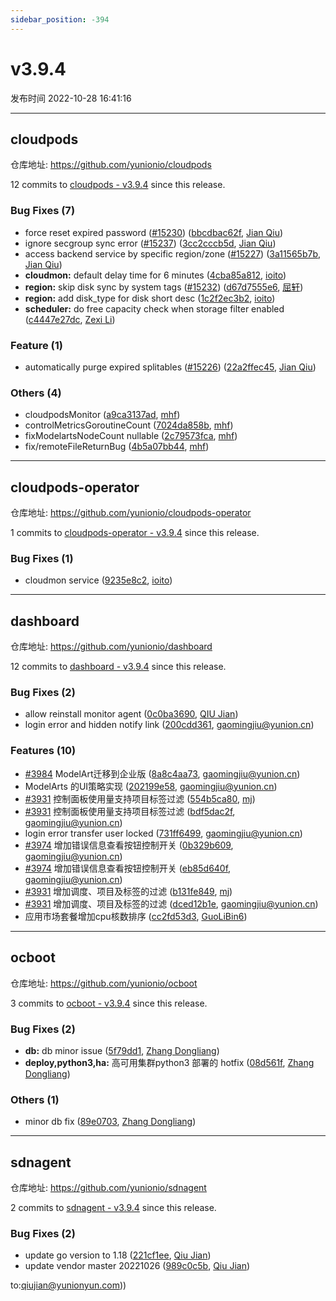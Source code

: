 ```yaml
---
sidebar_position: -394
---
```


# v3.9.4

发布时间 2022-10-28 16:41:16

-----

## cloudpods

仓库地址: https://github.com/yunionio/cloudpods

12 commits to [cloudpods - v3.9.4](https://github.com/yunionio/cloudpods/compare/v3.9.3...v3.9.4) since this release.

### Bug Fixes (7)
- force reset expired password ([#15230](https://github.com/yunionio/cloudpods/issues/15230)) ([bbcdbac62f](https://github.com/yunionio/cloudpods/commit/bbcdbac62f7e6c78faea39739bb68b51d86c6474), [Jian Qiu](mailto:swordqiu@gmail.com))
- ignore secgroup sync error ([#15237](https://github.com/yunionio/cloudpods/issues/15237)) ([3cc2cccb5d](https://github.com/yunionio/cloudpods/commit/3cc2cccb5d434c7775935461967e8b40101a77c3), [Jian Qiu](mailto:swordqiu@gmail.com))
- access backend service by specific region/zone ([#15227](https://github.com/yunionio/cloudpods/issues/15227)) ([3a11565b7b](https://github.com/yunionio/cloudpods/commit/3a11565b7b943d55565032c973df8df61666f316), [Jian Qiu](mailto:swordqiu@gmail.com))
- **cloudmon:** default delay time for 6 minutes ([4cba85a812](https://github.com/yunionio/cloudpods/commit/4cba85a81217f7c858167608925cd522df4001cc), [ioito](mailto:qu_xuan@icloud.com))
- **region:** skip disk sync by system tags ([#15232](https://github.com/yunionio/cloudpods/issues/15232)) ([d67d7555e6](https://github.com/yunionio/cloudpods/commit/d67d7555e657a218baa4506761ca2083b7cfe434), [屈轩](mailto:qu_xuan@icloud.com))
- **region:** add disk_type for disk short desc ([1c2f2ec3b2](https://github.com/yunionio/cloudpods/commit/1c2f2ec3b2f2b0027314d979cf918640a42d25e1), [ioito](mailto:qu_xuan@icloud.com))
- **scheduler:** do free capacity check when storage filter enabled ([c4447e27dc](https://github.com/yunionio/cloudpods/commit/c4447e27dc2a144f3aab3c016c145bbdc424c636), [Zexi Li](mailto:zexi.li@icloud.com))

### Feature (1)
- automatically purge expired splitables ([#15226](https://github.com/yunionio/cloudpods/issues/15226)) ([22a2ffec45](https://github.com/yunionio/cloudpods/commit/22a2ffec452efca19e55b38bf16aba8d0edc18e3), [Jian Qiu](mailto:swordqiu@gmail.com))

### Others (4)
- cloudpodsMonitor ([a9ca3137ad](https://github.com/yunionio/cloudpods/commit/a9ca3137ad7396b75b3defc7e03e156b1166755f), [mhf](mailto:mhf1018763435@163.com))
- controlMetricsGoroutineCount ([7024da858b](https://github.com/yunionio/cloudpods/commit/7024da858b59a5d06abb9a746a62262ed25d4941), [mhf](mailto:mhf1018763435@163.com))
- fixModelartsNodeCount nullable ([2c79573fca](https://github.com/yunionio/cloudpods/commit/2c79573fca0b16c68f245dbec5a7b04fd1be27f4), [mhf](mailto:mhf1018763435@163.com))
- fix/remoteFileReturnBug ([4b5a07bb44](https://github.com/yunionio/cloudpods/commit/4b5a07bb448647b6fae54e724d8e3e6feb83c591), [mhf](mailto:mhf1018763435@163.com))

-----

## cloudpods-operator

仓库地址: https://github.com/yunionio/cloudpods-operator

1 commits to [cloudpods-operator - v3.9.4](https://github.com/yunionio/cloudpods-operator/compare/v3.9.3...v3.9.4) since this release.

### Bug Fixes (1)
- cloudmon service ([9235e8c2](https://github.com/yunionio/cloudpods-operator/commit/9235e8c2ee49eda3119519c8567987e17bc8bcc3), [ioito](mailto:qu_xuan@icloud.com))

-----

## dashboard

仓库地址: https://github.com/yunionio/dashboard

12 commits to [dashboard - v3.9.4](https://github.com/yunionio/dashboard/compare/v3.9.3...v3.9.4) since this release.

### Bug Fixes (2)
- allow reinstall monitor agent ([0c0ba3690](https://github.com/yunionio/dashboard/commit/0c0ba369059078bbaf58b0fa43e909e363962782), [QIU Jian](mailto:qiujian@yunionyun.com))
- login error and hidden notify link ([200cdd361](https://github.com/yunionio/dashboard/commit/200cdd361102dd96fbfda6f942f6226a5db5c64d), [gaomingjiu@yunion.cn](mailto:gaomingjiu@yunion.cn))

### Features (10)
- [#3984](https://github.com/yunionio/dashboard/issues/3984) ModelArt迁移到企业版 ([8a8c4aa73](https://github.com/yunionio/dashboard/commit/8a8c4aa73f9c862bbf15d244efb44e8e9d3cd7a9), [gaomingjiu@yunion.cn](mailto:gaomingjiu@yunion.cn))
- ModelArts 的UI策略实现 ([202199e58](https://github.com/yunionio/dashboard/commit/202199e58d3c5986c91e9a14badbbb01da6f5abb), [gaomingjiu@yunion.cn](mailto:gaomingjiu@yunion.cn))
- [#3931](https://github.com/yunionio/dashboard/issues/3931) 控制面板使用量支持项目标签过滤 ([554b5ca80](https://github.com/yunionio/dashboard/commit/554b5ca80771d5205825af94253a0ab237cb3c06), [mj](mailto:gaomingjiu@yunion.cn))
- [#3931](https://github.com/yunionio/dashboard/issues/3931) 控制面板使用量支持项目标签过滤 ([bdf5dac2f](https://github.com/yunionio/dashboard/commit/bdf5dac2f41bc0c77597c7026487be2c20310126), [gaomingjiu@yunion.cn](mailto:gaomingjiu@yunion.cn))
- login error transfer user locked ([731ff6499](https://github.com/yunionio/dashboard/commit/731ff6499fcd78426d0fbb818bd3e3ee0ff045fd), [gaomingjiu@yunion.cn](mailto:gaomingjiu@yunion.cn))
- [#3974](https://github.com/yunionio/dashboard/issues/3974) 增加错误信息查看按钮控制开关 ([0b329b609](https://github.com/yunionio/dashboard/commit/0b329b609c01d3febd43bbc69f1034b2c7655463), [gaomingjiu@yunion.cn](mailto:gaomingjiu@yunion.cn))
- [#3974](https://github.com/yunionio/dashboard/issues/3974) 增加错误信息查看按钮控制开关 ([eb85d640f](https://github.com/yunionio/dashboard/commit/eb85d640ff265485052e794535d48f41bd83aca1), [gaomingjiu@yunion.cn](mailto:gaomingjiu@yunion.cn))
- [#3931](https://github.com/yunionio/dashboard/issues/3931) 增加调度、项目及标签的过滤 ([b131fe849](https://github.com/yunionio/dashboard/commit/b131fe849fe13f60cbaa6797a7278505074026f2), [mj](mailto:gaomingjiu@yunion.cn))
- [#3931](https://github.com/yunionio/dashboard/issues/3931) 增加调度、项目及标签的过滤 ([dced12b1e](https://github.com/yunionio/dashboard/commit/dced12b1e0706e4b4b44d12bdb6ad567bbaeb838), [gaomingjiu@yunion.cn](mailto:gaomingjiu@yunion.cn))
- 应用市场套餐增加cpu核数排序 ([cc2fd53d3](https://github.com/yunionio/dashboard/commit/cc2fd53d3e88a3768afccfc351194b56ac42dc56), [GuoLiBin6](mailto:glbin533@163.com))

-----

## ocboot

仓库地址: https://github.com/yunionio/ocboot

3 commits to [ocboot - v3.9.4](https://github.com/yunionio/ocboot/compare/v3.9.3...v3.9.4) since this release.

### Bug Fixes (2)
- **db:** db minor issue ([5f79dd1](https://github.com/yunionio/ocboo/commit/5f79dd1ace1a15a8153e4689bfe83329fcf82eb2), [Zhang Dongliang](mailto:zhangdongliang@yunion.cn))
- **deploy,python3,ha:** 高可用集群python3 部署的 hotfix ([08d561f](https://github.com/yunionio/ocboo/commit/08d561f71850758017308cd8d5acf13fb376b0a2), [Zhang Dongliang](mailto:zhangdongliang@yunion.cn))

### Others (1)
- minor db fix ([89e0703](https://github.com/yunionio/ocboo/commit/89e07035ca11b102106ca838ed5909e6057d67f0), [Zhang Dongliang](mailto:zhangdongliang@yunion.cn))

-----

## sdnagent

仓库地址: https://github.com/yunionio/sdnagent

2 commits to [sdnagent - v3.9.4](https://github.com/yunionio/sdnagent/compare/v3.9.3...v3.9.4) since this release.

### Bug Fixes (2)
- update go version to 1.18 ([221cf1ee](https://github.com/yunionio/sdnagen/commit/221cf1eeb80412faaa9ab8ed4865a5d0b0e33d0c), [Qiu Jian](mailto:qiujian@yunionyun.com))
- update vendor master 20221026 ([989c0c5b](https://github.com/yunionio/sdnagen/commit/989c0c5b82cb7e3f04a093e5e9bd1e6fdaae8102), [Qiu Jian](mailto:qiujian@yunionyun.com))

to:qiujian@yunionyun.com))

[sdnagent - v3.9.4]: https://github.com/yunionio/sdnagent/compare/v3.9.3...v3.9.4
